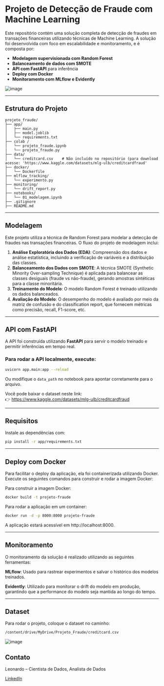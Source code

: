 # Projeto de Detecção de Fraude com Machine Learning

Este repositório contém uma solução completa de detecção de fraudes em transações financeiras utilizando técnicas de Machine Learning. A solução foi desenvolvida com foco em escalabilidade e monitoramento, e é composta por:

- **Modelagem supervisionada com Random Forest**
- **Balanceamento de dados com SMOTE**
- **API com FastAPI** para inferência
- **Deploy com Docker**
- **Monitoramento com MLflow e Evidently**


![image](https://github.com/user-attachments/assets/46d1c5d6-955a-4afc-9a19-97a835bfc339)

---

##  Estrutura do Projeto
```
projeto_fraude/
├── app/                  
│   ├── main.py
│   ├── model.joblib
│   └── requirements.txt
├── colab /
│   └── projeto_fraude.ipynb
|   └── projeto_fraude.py
├── data/                 
│   └── creditcard.csv    # Não incluído no repositório (para download acesse: 'https://www.kaggle.com/datasets/mlg-ulb/creditcardfraud'
├── docker/
│   └── Dockerfile
├── mlflow_tracking/
│   └── experimento.py
├── monitoring/
│   └── drift_report.py
├── notebooks/
│   └── 01_modelagem.ipynb
├── .gitignore
├── README.md
```

---

## Modelagem

Este projeto utiliza a técnica de Random Forest para modelar a detecção de fraudes nas transações financeiras. O fluxo do projeto de modelagem inclui:

1. **Análise Exploratória dos Dados (EDA)**: Compreensão dos dados e análise estatística, incluindo a verificação de variáveis e a distribuição das classes.
2. **Balanceamento dos Dados com SMOTE**: A técnica SMOTE (Synthetic Minority Over-sampling Technique) é aplicada para balancear as classes desiguais (fraude vs não-fraude), gerando amostras sintéticas para a classe minoritária.
3. **Treinamento do Modelo**: O modelo Random Forest é treinado utilizando os dados balanceados.
4. **Avaliação do Modelo**: O desempenho do modelo é avaliado por meio da matriz de confusão e do classification report, que fornecem métricas como precisão, recall, F1-score, etc.

---

## API com FastAPI

A API foi construída utilizando **FastAPI** para servir o modelo treinado e permitir inferências em tempo real.

### Para rodar a API localmente, execute:

```bash
uvicorn app.main:app --reload
```

Ou modifique o `data_path` no notebook para apontar corretamente para o arquivo.

Você pode baixar o dataset neste link:  
👉 https://www.kaggle.com/datasets/mlg-ulb/creditcardfraud

---

## Requisitos
Instale as dependências com:
```bash
pip install -r app/requirements.txt
```

---
## Deploy com Docker

Para facilitar o deploy da aplicação, ela foi containerizada utilizando Docker. Execute os seguintes comandos para construir e rodar a imagem Docker:

Para construir a imagem Docker:
```bash
docker build -t projeto-fraude
```

Para rodar a aplicação em um container:
```bash
docker run -d -p 8000:8000 projeto-fraude
```
A aplicação estará acessível em http://localhost:8000.

---
## Monitoramento

O monitoramento da solução é realizado utilizando as seguintes ferramentas:

**MLflow**: Usado para rastrear experimentos e salvar o histórico dos modelos treinados.

**Evidently**: Utilizado para monitorar o drift do modelo em produção, garantindo que a performance do modelo seja mantida ao longo do tempo.

---
## Dataset

Para rodar o projeto, coloque o dataset no caminho:
```bash
/content/drive/MyDrive/Projeto_Fraude/creditcard.csv
```

![image](https://github.com/user-attachments/assets/1f13da95-679a-4cd3-a5de-af5ea08aeb36)

## Contato
Leonardo – Cientista de Dados, Analista de Dados

[LinkedIn](https://www.linkedin.com/in/leonardo-santos-medeiros/) 

